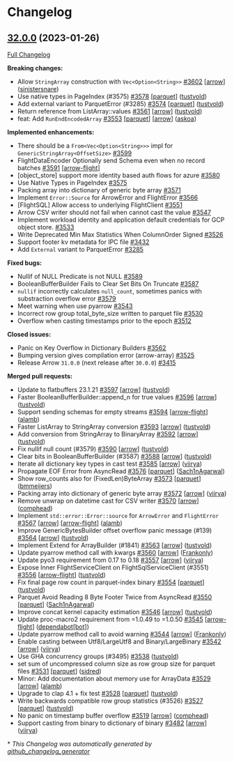 <!---
  Licensed to the Apache Software Foundation (ASF) under one
  or more contributor license agreements.  See the NOTICE file
  distributed with this work for additional information
  regarding copyright ownership.  The ASF licenses this file
  to you under the Apache License, Version 2.0 (the
  "License"); you may not use this file except in compliance
  with the License.  You may obtain a copy of the License at

    http://www.apache.org/licenses/LICENSE-2.0

  Unless required by applicable law or agreed to in writing,
  software distributed under the License is distributed on an
  "AS IS" BASIS, WITHOUT WARRANTIES OR CONDITIONS OF ANY
  KIND, either express or implied.  See the License for the
  specific language governing permissions and limitations
  under the License.
-->

# Changelog

## [32.0.0](https://github.com/apache/arrow-rs/tree/32.0.0) (2023-01-26)

[Full Changelog](https://github.com/apache/arrow-rs/compare/31.0.0...32.0.0)

**Breaking changes:**

- Allow `StringArray` construction with `Vec<Option<String>>` [\#3602](https://github.com/apache/arrow-rs/pull/3602) [[arrow](https://github.com/apache/arrow-rs/labels/arrow)] ([sinistersnare](https://github.com/sinistersnare))
- Use native types in PageIndex \(\#3575\) [\#3578](https://github.com/apache/arrow-rs/pull/3578) [[parquet](https://github.com/apache/arrow-rs/labels/parquet)] ([tustvold](https://github.com/tustvold))
- Add external variant to ParquetError \(\#3285\) [\#3574](https://github.com/apache/arrow-rs/pull/3574) [[parquet](https://github.com/apache/arrow-rs/labels/parquet)] ([tustvold](https://github.com/tustvold))
- Return reference from ListArray::values [\#3561](https://github.com/apache/arrow-rs/pull/3561) [[arrow](https://github.com/apache/arrow-rs/labels/arrow)] ([tustvold](https://github.com/tustvold))
- feat: Add `RunEndEncodedArray` [\#3553](https://github.com/apache/arrow-rs/pull/3553) [[parquet](https://github.com/apache/arrow-rs/labels/parquet)] [[arrow](https://github.com/apache/arrow-rs/labels/arrow)] ([askoa](https://github.com/askoa))

**Implemented enhancements:**

- There should be a `From<Vec<Option<String>>>` impl for `GenericStringArray<OffsetSize>` [\#3599](https://github.com/apache/arrow-rs/issues/3599)
- FlightDataEncoder Optionally send Schema even when no record batches [\#3591](https://github.com/apache/arrow-rs/issues/3591) [[arrow-flight](https://github.com/apache/arrow-rs/labels/arrow-flight)]
- \[object\_store\] support more identity based auth flows for azure [\#3580](https://github.com/apache/arrow-rs/issues/3580)
- Use Native Types in PageIndex [\#3575](https://github.com/apache/arrow-rs/issues/3575)
- Packing array into dictionary of generic byte array [\#3571](https://github.com/apache/arrow-rs/issues/3571)
- Implement `Error::Source` for ArrowError and FlightError [\#3566](https://github.com/apache/arrow-rs/issues/3566)
- \[FlightSQL\] Allow access to underlying FlightClient [\#3551](https://github.com/apache/arrow-rs/issues/3551)
- Arrow CSV writer should not fail when cannot cast the value [\#3547](https://github.com/apache/arrow-rs/issues/3547)
- Implement workload identity and application default credentials for GCP object store. [\#3533](https://github.com/apache/arrow-rs/issues/3533)
- Write Deprecated Min Max Statistics When ColumnOrder Signed [\#3526](https://github.com/apache/arrow-rs/issues/3526)
- Support footer kv metadata for IPC file [\#3432](https://github.com/apache/arrow-rs/issues/3432)
- Add `External` variant to ParquetError [\#3285](https://github.com/apache/arrow-rs/issues/3285)

**Fixed bugs:**

- Nullif of NULL Predicate is not NULL [\#3589](https://github.com/apache/arrow-rs/issues/3589)
- BooleanBufferBuilder Fails to Clear Set Bits On Truncate [\#3587](https://github.com/apache/arrow-rs/issues/3587)
- `nullif` incorrectly calculates `null_count`, sometimes panics with substraction overflow error [\#3579](https://github.com/apache/arrow-rs/issues/3579)
- Meet warning when use pyarrow [\#3543](https://github.com/apache/arrow-rs/issues/3543)
- Incorrect row group total\_byte\_size written to parquet file [\#3530](https://github.com/apache/arrow-rs/issues/3530)
- Overflow when casting timestamps prior to the epoch [\#3512](https://github.com/apache/arrow-rs/issues/3512)

**Closed issues:**

- Panic on Key Overflow in Dictionary Builders [\#3562](https://github.com/apache/arrow-rs/issues/3562)
- Bumping version gives compilation error \(arrow-array\) [\#3525](https://github.com/apache/arrow-rs/issues/3525)
- Release Arrow `31.0.0` \(next release after `30.0.0`\) [\#3415](https://github.com/apache/arrow-rs/issues/3415)

**Merged pull requests:**

- Update to flatbuffers 23.1.21 [\#3597](https://github.com/apache/arrow-rs/pull/3597) [[arrow](https://github.com/apache/arrow-rs/labels/arrow)] ([tustvold](https://github.com/tustvold))
- Faster BooleanBufferBuilder::append\_n for true values [\#3596](https://github.com/apache/arrow-rs/pull/3596) [[arrow](https://github.com/apache/arrow-rs/labels/arrow)] ([tustvold](https://github.com/tustvold))
- Support sending schemas for empty streams [\#3594](https://github.com/apache/arrow-rs/pull/3594) [[arrow-flight](https://github.com/apache/arrow-rs/labels/arrow-flight)] ([alamb](https://github.com/alamb))
- Faster ListArray to StringArray conversion [\#3593](https://github.com/apache/arrow-rs/pull/3593) [[arrow](https://github.com/apache/arrow-rs/labels/arrow)] ([tustvold](https://github.com/tustvold))
- Add conversion from StringArray to BinaryArray [\#3592](https://github.com/apache/arrow-rs/pull/3592) [[arrow](https://github.com/apache/arrow-rs/labels/arrow)] ([tustvold](https://github.com/tustvold))
- Fix nullif null count \(\#3579\) [\#3590](https://github.com/apache/arrow-rs/pull/3590) [[arrow](https://github.com/apache/arrow-rs/labels/arrow)] ([tustvold](https://github.com/tustvold))
- Clear bits in BooleanBufferBuilder \(\#3587\) [\#3588](https://github.com/apache/arrow-rs/pull/3588) [[arrow](https://github.com/apache/arrow-rs/labels/arrow)] ([tustvold](https://github.com/tustvold))
- Iterate all dictionary key types in cast test [\#3585](https://github.com/apache/arrow-rs/pull/3585) [[arrow](https://github.com/apache/arrow-rs/labels/arrow)] ([viirya](https://github.com/viirya))
- Propagate EOF Error from AsyncRead [\#3576](https://github.com/apache/arrow-rs/pull/3576) [[parquet](https://github.com/apache/arrow-rs/labels/parquet)] ([Sach1nAgarwal](https://github.com/Sach1nAgarwal))
- Show row\_counts also for \(FixedLen\)ByteArray [\#3573](https://github.com/apache/arrow-rs/pull/3573) [[parquet](https://github.com/apache/arrow-rs/labels/parquet)] ([bmmeijers](https://github.com/bmmeijers))
- Packing array into dictionary of generic byte array [\#3572](https://github.com/apache/arrow-rs/pull/3572) [[arrow](https://github.com/apache/arrow-rs/labels/arrow)] ([viirya](https://github.com/viirya))
- Remove unwrap on datetime cast for CSV writer [\#3570](https://github.com/apache/arrow-rs/pull/3570) [[arrow](https://github.com/apache/arrow-rs/labels/arrow)] ([comphead](https://github.com/comphead))
- Implement `std::error::Error::source` for `ArrowError` and `FlightError` [\#3567](https://github.com/apache/arrow-rs/pull/3567) [[arrow](https://github.com/apache/arrow-rs/labels/arrow)] [[arrow-flight](https://github.com/apache/arrow-rs/labels/arrow-flight)] ([alamb](https://github.com/alamb))
- Improve GenericBytesBuilder offset overflow panic message \(\#139\) [\#3564](https://github.com/apache/arrow-rs/pull/3564) [[arrow](https://github.com/apache/arrow-rs/labels/arrow)] ([tustvold](https://github.com/tustvold))
- Implement Extend for ArrayBuilder \(\#1841\) [\#3563](https://github.com/apache/arrow-rs/pull/3563) [[arrow](https://github.com/apache/arrow-rs/labels/arrow)] ([tustvold](https://github.com/tustvold))
- Update pyarrow method call with kwargs [\#3560](https://github.com/apache/arrow-rs/pull/3560) [[arrow](https://github.com/apache/arrow-rs/labels/arrow)] ([Frankonly](https://github.com/Frankonly))
- Update pyo3 requirement from 0.17 to 0.18 [\#3557](https://github.com/apache/arrow-rs/pull/3557) [[arrow](https://github.com/apache/arrow-rs/labels/arrow)] ([viirya](https://github.com/viirya))
- Expose Inner FlightServiceClient on FlightSqlServiceClient \(\#3551\) [\#3556](https://github.com/apache/arrow-rs/pull/3556) [[arrow-flight](https://github.com/apache/arrow-rs/labels/arrow-flight)] ([tustvold](https://github.com/tustvold))
- Fix final page row count in parquet-index binary [\#3554](https://github.com/apache/arrow-rs/pull/3554) [[parquet](https://github.com/apache/arrow-rs/labels/parquet)] ([tustvold](https://github.com/tustvold))
- Parquet Avoid Reading 8 Byte Footer Twice from AsyncRead [\#3550](https://github.com/apache/arrow-rs/pull/3550) [[parquet](https://github.com/apache/arrow-rs/labels/parquet)] ([Sach1nAgarwal](https://github.com/Sach1nAgarwal))
- Improve concat kernel capacity estimation [\#3546](https://github.com/apache/arrow-rs/pull/3546) [[arrow](https://github.com/apache/arrow-rs/labels/arrow)] ([tustvold](https://github.com/tustvold))
- Update proc-macro2 requirement from =1.0.49 to =1.0.50 [\#3545](https://github.com/apache/arrow-rs/pull/3545) [[arrow-flight](https://github.com/apache/arrow-rs/labels/arrow-flight)] ([dependabot[bot]](https://github.com/apps/dependabot))
- Update pyarrow method call to avoid warning [\#3544](https://github.com/apache/arrow-rs/pull/3544) [[arrow](https://github.com/apache/arrow-rs/labels/arrow)] ([Frankonly](https://github.com/Frankonly))
- Enable casting between Utf8/LargeUtf8 and Binary/LargeBinary [\#3542](https://github.com/apache/arrow-rs/pull/3542) [[arrow](https://github.com/apache/arrow-rs/labels/arrow)] ([viirya](https://github.com/viirya))
- Use GHA concurrency groups \(\#3495\) [\#3538](https://github.com/apache/arrow-rs/pull/3538) ([tustvold](https://github.com/tustvold))
- set sum of uncompressed column size as row group size for parquet files [\#3531](https://github.com/apache/arrow-rs/pull/3531) [[parquet](https://github.com/apache/arrow-rs/labels/parquet)] ([sidred](https://github.com/sidred))
- Minor: Add documentation about memory use for ArrayData [\#3529](https://github.com/apache/arrow-rs/pull/3529) [[arrow](https://github.com/apache/arrow-rs/labels/arrow)] ([alamb](https://github.com/alamb))
- Upgrade to clap 4.1 + fix test [\#3528](https://github.com/apache/arrow-rs/pull/3528) [[parquet](https://github.com/apache/arrow-rs/labels/parquet)] ([tustvold](https://github.com/tustvold))
- Write backwards compatible row group statistics \(\#3526\) [\#3527](https://github.com/apache/arrow-rs/pull/3527) [[parquet](https://github.com/apache/arrow-rs/labels/parquet)] ([tustvold](https://github.com/tustvold))
- No panic on timestamp buffer overflow [\#3519](https://github.com/apache/arrow-rs/pull/3519) [[arrow](https://github.com/apache/arrow-rs/labels/arrow)] ([comphead](https://github.com/comphead))
- Support casting from binary to dictionary of binary [\#3482](https://github.com/apache/arrow-rs/pull/3482) [[arrow](https://github.com/apache/arrow-rs/labels/arrow)] ([viirya](https://github.com/viirya))



\* *This Changelog was automatically generated by [github_changelog_generator](https://github.com/github-changelog-generator/github-changelog-generator)*
